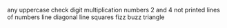 any uppercase
check digit
multiplication
numbers
2 and 4 not printed
lines of numbers
line
diagonal line
squares
fizz buzz
triangle
